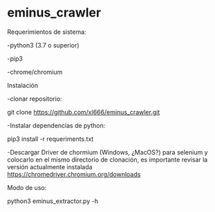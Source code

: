 # eminus_crawler

Requerimientos de sistema:

-python3 (3.7 o superior)

-pip3

-chrome/chromium

Instalación

-clonar repositorio: 

  git clone https://github.com/xl666/eminus_crawler.git
  

-Instalar dependencias de python:

   pip3 install -r requeriments.txt

-Descargar Driver de chormium (Windows, ¿MacOS?) para selenium y colocarlo en el mismo directorio de clonación, es importante revisar la versión actualmente instalada 
https://chromedriver.chromium.org/downloads

   
Modo de uso:

python3 eminus_extractor.py -h 
